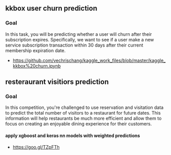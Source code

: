 ## kkbox user churn prediction

### Goal

In this task, you will be predicting whether a user will churn after their subscription expires. Specifically, we want to see if a user make a new service subscription transaction within 30 days after their current membership expiration date.

- https://github.com/vechrischang/kaggle_work_files/blob/master/kaggle_kkbox%20churn.ipynb

 

## resteraurant visitiors prediction

### Goal

In this competition, you're challenged to use reservation and visitation data to predict the total number of visitors to a restaurant for future dates. This information will help restaurants be much more efficient and allow them to focus on creating an enjoyable dining experience for their customers.

#### apply xgboost and keras nn models with weighted predictions
- https://goo.gl/TZpFTh
